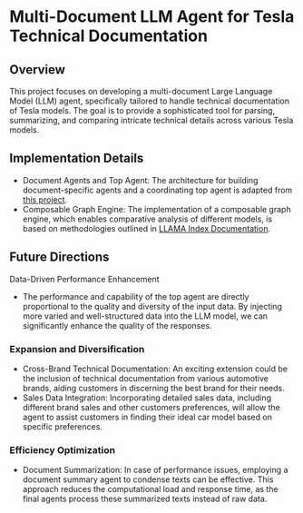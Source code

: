# Multi-Document LLM Agent for Tesla Technical Documentation
## Overview
This project focuses on developing a multi-document Large Language Model (LLM) agent, specifically tailored to handle technical documentation of Tesla models. 
The goal is to provide a sophisticated tool for parsing, summarizing, and comparing intricate technical details across various Tesla models.

## Implementation Details
- Document Agents and Top Agent: The architecture for building document-specific agents and a coordinating top agent is adapted from [this project](https://github.com/run-llama/create_llama_projects/blob/main/multi-document-agent/README.md).
- Composable Graph Engine: The implementation of a composable graph engine, which enables comparative analysis of different models, is based on methodologies outlined in [LLAMA Index Documentation](https://docs.llamaindex.ai/en/stable/understanding/putting_it_all_together/q_and_a/unified_query.html).

## Future Directions
Data-Driven Performance Enhancement
- The performance and capability of the top agent are directly proportional to the quality and diversity of the input data. 
By injecting more varied and well-structured data into the LLM model, we can significantly enhance the quality of the responses.

### Expansion and Diversification
- Cross-Brand Technical Documentation: An exciting extension could be the inclusion of technical documentation from various automotive brands, aiding customers in discerning the best brand for their needs.
- Sales Data Integration: Incorporating detailed sales data, including different brand sales and other customers preferences, will allow the agent to assist customers in finding their ideal car model based on specific preferences.

### Efficiency Optimization
- Document Summarization: In case of performance issues, employing a document summary agent to condense texts can be effective. This approach reduces the computational load and response time, as the final agents process these summarized texts instead of raw data.
